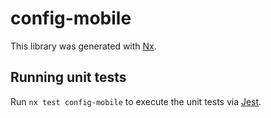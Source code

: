 # config-mobile

This library was generated with [Nx](https://nx.dev).

## Running unit tests

Run `nx test config-mobile` to execute the unit tests via [Jest](https://jestjs.io).
